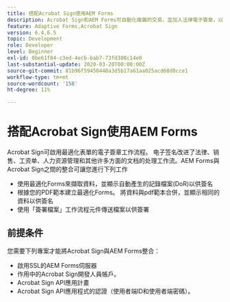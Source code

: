 ```yaml
---
title: 搭配Acrobat Sign使用AEM Forms
description: Acrobat Sign和AEM Forms可自動化複雜的交易，並加入法律電子簽章，以提供順暢的數位體驗。
feature: Adaptive Forms,Acrobat Sign
version: 6.4,6.5
topic: Development
role: Developer
level: Beginner
exl-id: 0be61f04-c3ed-4ecb-bab7-73fd308c14e0
last-substantial-update: 2020-03-20T00:00:00Z
source-git-commit: 81b96f59450448a3d5b17a61aa025acd60d0cce1
workflow-type: tm+mt
source-wordcount: '158'
ht-degree: 11%

---
```


# 搭配Acrobat Sign使用AEM Forms

Acrobat Sign可啟用最適化表單的電子簽章工作流程。 电子签名改进了法律、销售、工资单、人力资源管理和其他许多方面的文档的处理工作流。AEM Forms與Acrobat Sign之間的整合可讓您進行下列工作

* 使用最適化Forms來擷取資料，並顯示自動產生的記錄檔案(DoR)以供簽名
* 根據您的PDF範本建立最適化Forms。 將資料與pdf範本合併，並顯示相同的資料以供簽名
* 使用「簽署檔案」工作流程元件傳送檔案以供簽署

## 前提条件

您需要下列專案才能將Acrobat Sign與AEM Forms整合：

* 啟用SSL的AEM Forms伺服器
* 作用中的Acrobat Sign開發人員帳戶。
* Acrobat Sign API應用計畫
* Acrobat Sign API應用程式的認證（使用者端ID和使用者端密碼）。
